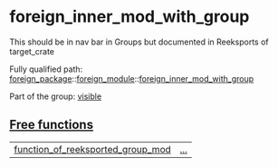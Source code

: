 # foreign_inner_mod_with_group

This should be in nav bar in Groups but documented in Reeksports of target_crate

Fully qualified path: [foreign_package](./foreign_package.md)::[foreign_module](./foreign_package-foreign_module.md)::[foreign_inner_mod_with_group](./foreign_package-foreign_module-foreign_inner_mod_with_group.md)

Part of the group: [visible](./visible.md)


## [Free functions](./foreign_package-foreign_module-foreign_inner_mod_with_group-free_functions.md)

| | |
|:---|:---|
| [function_of_reeksported_group_mod](./foreign_package-foreign_module-foreign_inner_mod_with_group-function_of_reeksported_group_mod.md) | [...](./foreign_package-foreign_module-foreign_inner_mod_with_group-function_of_reeksported_group_mod.md) |
